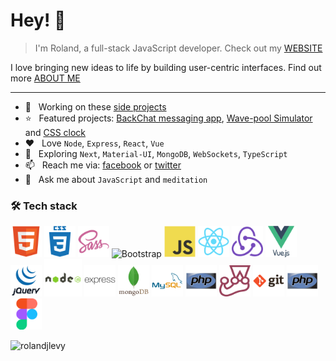 # Hey! 👋

> I'm Roland, a full-stack JavaScript developer. Check out my [WEBSITE](https://rolandlevy.co.uk/)

I love bringing new ideas to life by building user-centric interfaces. Find out more [ABOUT ME](https://rolandlevy.co.uk/#about)
___

+ 🚀  &nbsp; Working on these [side projects](https://rolandlevy.co.uk/#projects)
+ ⭐️  &nbsp; Featured projects: [BackChat messaging app](https://github.com/rolandjlevy/chat-app-with-socket-io), [Wave-pool Simulator](https://github.com/rolandjlevy/css-conic-gradient-wave-pattern) and [CSS clock](https://github.com/rolandjlevy/css-analogue-clock/)
+ ❤️  &nbsp; Love `Node`, `Express`, `React`, `Vue`
+ 🎯  &nbsp; Exploring  `Next`, `Material-UI`,  `MongoDB`, `WebSockets`, `TypeScript`
+ 📫  &nbsp; Reach me via: [facebook](https://www.facebook.com/rolandjlevy) or [twitter](https://twitter.com/rolandjlevy)
+ 💬  &nbsp; Ask me about `JavaScript` and `meditation`

### 🛠️ Tech stack

<img src="https://github.com/devicons/devicon/blob/master/icons/html5/html5-original.svg" alt="html5" width="50" height="50"/> 
<img src="https://github.com/devicons/devicon/blob/master/icons/css3/css3-plain-wordmark.svg" alt="css3" width="50" height="50"/> 
<img src="https://github.com/devicons/devicon/blob/master/icons/sass/sass-original.svg" alt="sass" width="50" height="50"/> 
<img src="https://github.com/devicons/devicon/tree/master/icons/bootstrap" alt="Bootstrap" width="50" height="50"/> 
<img src="https://github.com/devicons/devicon/blob/master/icons/javascript/javascript-original.svg" alt="JavaScript" width="50" height="50"/>
<img src="https://github.com/devicons/devicon/blob/master/icons/react/react-original.svg" alt="React" width="50" height="50"/> 
<img src="https://github.com/devicons/devicon/blob/master/icons/redux/redux-original.svg" alt="Redux" width="50" height="50"/> 
<img src="https://github.com/devicons/devicon/blob/master/icons/vuejs/vuejs-original-wordmark.svg" alt="VueJS" width="50" height="50"/> 
<img src="https://github.com/devicons/devicon/blob/master/icons/jquery/jquery-original-wordmark.svg" alt="jQuery" width="50" height="50"/> 
<img src="https://github.com/devicons/devicon/blob/master/icons/nodejs/nodejs-original-wordmark.svg" alt="NodeJS" width="60" height="60"/>
<img src="https://github.com/devicons/devicon/blob/master/icons/express/express-original-wordmark.svg" alt="ExpressJS" width="50" height="50"/> 
<img src="https://github.com/devicons/devicon/blob/master/icons/mongodb/mongodb-original-wordmark.svg" alt="MongoDB" width="50" height="50"/>
<img src="https://github.com/devicons/devicon/blob/master/icons/mysql/mysql-original-wordmark.svg" alt="MySQL" width="50" height="50"/>
<img src="https://github.com/devicons/devicon/blob/master/icons/php/php-original.svg" alt="php" width="50" height="50"/>
<img src="https://github.com/devicons/devicon/blob/master/icons/jest/jest-plain.svg" alt="Jest" width="50" height="50"/>
<img src="https://github.com/devicons/devicon/blob/master/icons/git/git-original-wordmark.svg" alt="Git" width="50" height="50"/>
<img src="https://github.com/devicons/devicon/blob/master/icons/php/php-original.svg" alt="PhotoShop" width="50" height="50"/>
<img src="https://github.com/devicons/devicon/blob/master/icons/figma/figma-original.svg" alt="figma" width="50" height="50"/>

<p><img align="left" src="https://github-readme-stats.vercel.app/api?username=rolandjlevy&show_icons=true&locale=en" alt="rolandjlevy" /></p>
